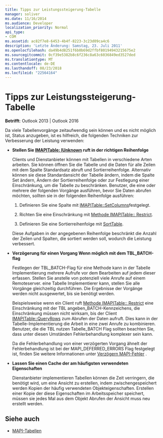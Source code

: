 ```yaml
---
title: Tipps zur Leistungssteigerung-Tabelle
manager: soliver
ms.date: 11/16/2014
ms.audience: Developer
localization_priority: Normal
api_type:
- COM
ms.assetid: ac82f7e8-6453-4b4f-8223-3c23d09ca4c6
description: 'Letzte Änderung: Samstag, 23. Juli 2011'
ms.openlocfilehash: da49b4d8251f6b0b69d2ffbf80194943215675e2
ms.sourcegitcommit: 0cf39e5382b8c6f236c8a63c6036849ed3527ded
ms.translationtype: MT
ms.contentlocale: de-DE
ms.lasthandoff: 08/23/2018
ms.locfileid: "22564164"
---
```

# <a name="tips-for-better-table-performance"></a>Tipps zur Leistungssteigerung-Tabelle
  
**Betrifft**: Outlook 2013 | Outlook 2016 
  
Da viele Tabellenvorgänge zeitaufwendig sein können und es nicht möglich ist, Status anzugeben, ist es hilfreich, die folgenden Techniken zur Verbesserung der Leistung verwenden:
  
- **Stellen Sie [IMAPITable: IUnknown](imapitableiunknown.md) ruft in der richtigen Reihenfolge**
    
   Clients und Dienstanbieter können mit Tabellen in verschiedene Arten arbeiten. Sie können öffnen Sie die Tabelle und die Daten für alle Zeilen mit dem Spalte Standardsatz abruft und Sortierreihenfolge. Alternativ können sie diese Standardansicht der Tabelle ändern, indem die Spalte Set ändern, Ändern der Sortierreihenfolge oder zur Festlegung einer Einschränkung, um die Tabelle zu beschränken. Benutzer, die eine oder mehrere der folgenden Vorgänge ausführen, bevor Sie Daten abrufen möchten, sollten sie in der folgenden Reihenfolge ausführen:
    
    1. Definieren Sie eine Spalte mit [IMAPITable::SetColumns](imapitable-setcolumns.md)festgelegt.
        
    2. Richten Sie eine Einschränkung mit [Methode IMAPITable:: Restrict](imapitable-restrict.md).
        
    3. Definieren Sie eine Sortierreihenfolge mit [SortTable](imapitable-sorttable.md).
    
    Diese Aufgaben in der angegebenen Reihenfolge beschränkt die Anzahl der Zeilen und Spalten, die sortiert werden soll, wodurch die Leistung verbessert.
    
- **Verzögerung für einen Vorgang Wenn möglich mit dem TBL_BATCH-flag**
    
    Festlegen der TBL\_BATCH-Flag für eine Methode kann in der Tabelle Implementierung mehrere Aufrufe vor dem Bearbeiten auf jedem dieser erfassen. Stellen Sie anstelle von potenziell viele Anrufe auf einem Remoteserver. eine Tabelle Implementierer kann, stellen Sie alle Vorgänge gleichzeitig durchführen. Die Ergebnisse der Vorgänge werden nicht ausgewertet, bis sie benötigt werden. 
    
    Beispielsweise wenn ein Client ruft [Methode IMAPITable:: Restrict](imapitable-restrict.md) eine Einschränkung mit der TBL angeben\_BATCH-Kennzeichens, die Einschränkung müssen nicht wirksam, bis der Client [IMAPITable::QueryRows](imapitable-queryrows.md) zum Abrufen der Daten aufruft. Dies kann in der Tabelle-Implementierung die Arbeit in eine zwei Anrufe zu kombinieren. Benutzer, die die TBL nutzen Tabelle\_BATCH Flag sollten beachten Sie, dass unter diesen Umständen Fehlerbehandlung komplexer sein kann. 
    
    Da die Fehlerbehandlung von einer verzögerten Vorgang ähnelt der Fehlerbehandlung ist bei der MAPI\_DEFERRED_ERRORS Flag festgelegt ist, finden Sie weitere Informationen unter [Verzögern MAPI-Fehler](deferring-mapi-errors.md) . 
    
- **Lassen Sie einen Cache der am häufigsten verwendeten Eigenschaften**
    
    Dienstanbieter implementieren Tabellen können die Zeit verringern, die benötigt wird, um eine Ansicht zu erstellen, indem zwischengespeichert werden Kopien der häufig verwendeten Objekteigenschaften. Erstellen einer Kopie der diese Eigenschaften im Arbeitsspeicher speichert, müssen sie jedes Mal aus dem Objekt Abrufen der Ansicht muss neu erstellt werden.
    
## <a name="see-also"></a>Siehe auch

- [MAPI-Tabellen](mapi-tables.md)


